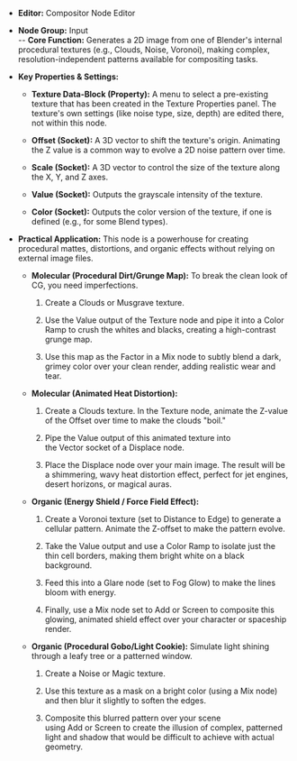 - **Editor:** Compositor Node Editor
    
- **Node Group:** Input  
    -- **Core Function:** Generates a 2D image from one of Blender's internal procedural textures (e.g., Clouds, Noise, Voronoi), making complex, resolution-independent patterns available for compositing tasks.
    
- **Key Properties & Settings:**
    
    - **Texture Data-Block (Property):** A menu to select a pre-existing texture that has been created in the Texture Properties panel. The texture's own settings (like noise type, size, depth) are edited there, not within this node.
        
    - **Offset (Socket):** A 3D vector to shift the texture's origin. Animating the Z value is a common way to evolve a 2D noise pattern over time.
        
    - **Scale (Socket):** A 3D vector to control the size of the texture along the X, Y, and Z axes.
        
    - **Value (Socket):** Outputs the grayscale intensity of the texture.
        
    - **Color (Socket):** Outputs the color version of the texture, if one is defined (e.g., for some Blend types).
        
- **Practical Application:** This node is a powerhouse for creating procedural mattes, distortions, and organic effects without relying on external image files.
    
    - **Molecular (Procedural Dirt/Grunge Map):** To break the clean look of CG, you need imperfections.
        
        1. Create a Clouds or Musgrave texture.
            
        2. Use the Value output of the Texture node and pipe it into a Color Ramp to crush the whites and blacks, creating a high-contrast grunge map.
            
        3. Use this map as the Factor in a Mix node to subtly blend a dark, grimey color over your clean render, adding realistic wear and tear.
            
    - **Molecular (Animated Heat Distortion):**
        
        1. Create a Clouds texture. In the Texture node, animate the Z-value of the Offset over time to make the clouds "boil."
            
        2. Pipe the Value output of this animated texture into the Vector socket of a Displace node.
            
        3. Place the Displace node over your main image. The result will be a shimmering, wavy heat distortion effect, perfect for jet engines, desert horizons, or magical auras.
            
    - **Organic (Energy Shield / Force Field Effect):**
        
        1. Create a Voronoi texture (set to Distance to Edge) to generate a cellular pattern. Animate the Z-offset to make the pattern evolve.
            
        2. Take the Value output and use a Color Ramp to isolate just the thin cell borders, making them bright white on a black background.
            
        3. Feed this into a Glare node (set to Fog Glow) to make the lines bloom with energy.
            
        4. Finally, use a Mix node set to Add or Screen to composite this glowing, animated shield effect over your character or spaceship render.
            
    - **Organic (Procedural Gobo/Light Cookie):** Simulate light shining through a leafy tree or a patterned window.
        
        1. Create a Noise or Magic texture.
            
        2. Use this texture as a mask on a bright color (using a Mix node) and then blur it slightly to soften the edges.
            
        3. Composite this blurred pattern over your scene using Add or Screen to create the illusion of complex, patterned light and shadow that would be difficult to achieve with actual geometry.